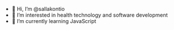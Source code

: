 - 👋 Hi, I’m @sallakontio
- 👀 I’m interested in health technology and software development
- 🌱 I’m currently learning JavaScript

<!---
sallakontio/sallakontio is a ✨ special ✨ repository because its `README.md` (this file) appears on your GitHub profile.
You can click the Preview link to take a look at your changes.
--->
